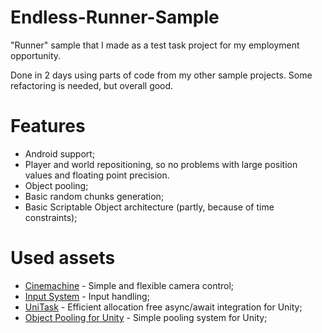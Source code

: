 # Endless-Runner-Sample
"Runner" sample that I made as a test task project for my employment opportunity. 

Done in 2 days using parts of code from my other sample projects. Some refactoring is needed, but overall good.

# Features
* Android support;
* Player and world repositioning, so no problems with large position values and floating point precision.
* Object pooling;
* Basic random chunks generation;
* Basic Scriptable Object architecture (partly, because of time constraints);

# Used assets
* [Cinemachine](https://docs.unity3d.com/Packages/com.unity.cinemachine@2.3/manual/index.html) - Simple and flexible camera control;
* [Input System](https://docs.unity3d.com/Packages/com.unity.inputsystem@1.6/manual/index.html) - Input handling;
* [UniTask](https://github.com/Cysharp/UniTask) - Efficient allocation free async/await integration for Unity;
* [Object Pooling for Unity](https://github.com/IntoTheDev/Object-Pooling-for-Unity) - Simple pooling system for Unity;
